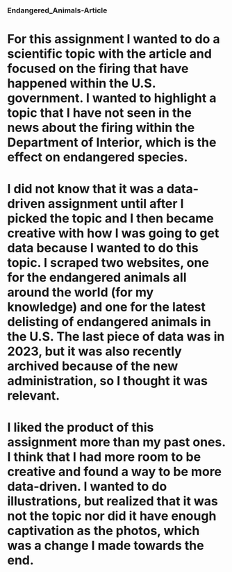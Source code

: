 ### Endangered_Animals-Article
 
# For this assignment I wanted to do a scientific topic with the article and focused on the firing that have happened within the U.S. government. I wanted to highlight a topic that I have not seen in the news about the firing within the Department of Interior, which is the effect on endangered species. 

# I did not know that it was a data-driven assignment until after I picked the topic and I then became creative with how I was going to get data because I wanted to do this topic. I scraped two websites, one for the endangered animals all around the world (for my knowledge) and one for the latest delisting of endangered animals in the U.S. The last piece of data was in 2023, but it was also recently archived because of the new administration, so I thought it was relevant. 

# I liked the product of this assignment more than my past ones. I think that I had more room to be creative and found a way to be more data-driven.  I wanted to do illustrations, but realized that it was not the topic nor did it have enough captivation as the photos, which was a change I made towards the end. 